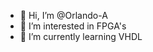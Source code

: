 - 👋 Hi, I’m @Orlando-A
- 👀 I’m interested in FPGA's
- 🌱 I’m currently learning VHDL


<!---
Orlando-A/Orlando-A is a ✨ special ✨ repository because its `README.md` (this file) appears on your GitHub profile.
You can click the Preview link to take a look at your changes.
--->

